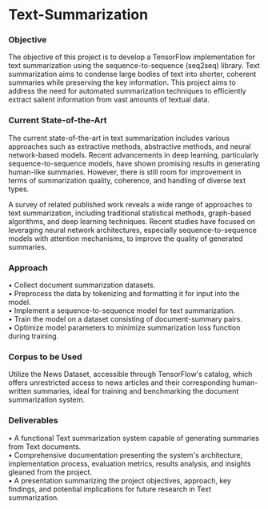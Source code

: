 # Text-Summarization
### Objective <br>
The objective of this project is to develop a TensorFlow implementation for text summarization using the sequence-to-sequence (seq2seq) library. Text summarization aims to condense large bodies of text into shorter, coherent summaries while preserving the key information. This project aims to address the need for automated summarization techniques to efficiently extract salient information from vast amounts of textual data.

### Current State-of-the-Art <br>
The current state-of-the-art in text summarization includes various approaches such as extractive methods, abstractive methods, and neural network-based models. Recent advancements in deep learning, particularly sequence-to-sequence models, have shown promising results in generating human-like summaries. However, there is still room for improvement in terms of summarization quality, coherence, and handling of diverse text types.

A survey of related published work reveals a wide range of approaches to text summarization, including traditional statistical methods, graph-based algorithms, and deep learning techniques. Recent studies have focused on leveraging neural network architectures, especially sequence-to-sequence models with attention mechanisms, to improve the quality of generated summaries. 

### Approach <br>
•	Collect document summarization datasets. <br>
•	Preprocess the data by tokenizing and formatting it for input into the model. <br>
•	Implement a sequence-to-sequence model for text summarization. <br>
•	Train the model on a dataset consisting of document-summary pairs. <br>
•	Optimize model parameters to minimize summarization loss function during training. <br>

### Corpus to be Used <br>
Utilize the News Dataset, accessible through TensorFlow's catalog, which offers unrestricted access to news articles and their corresponding human-written summaries, ideal for training and benchmarking the document summarization system. <br>

### Deliverables <br>
•	A functional Text summarization system capable of generating summaries from Text documents. <br>
•	Comprehensive documentation presenting the system's architecture, implementation process, evaluation metrics, results analysis, and insights gleaned from the project. <br>
•	A presentation summarizing the project objectives, approach, key findings, and potential implications for future research in Text summarization. <br>
